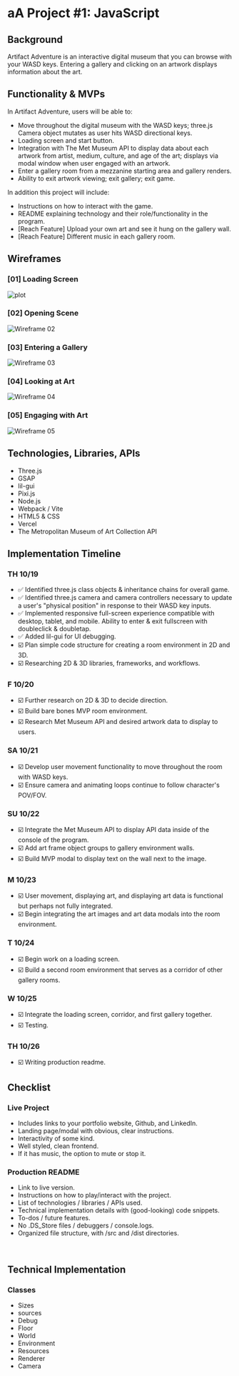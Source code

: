 # aA Project #1: JavaScript

## Background
Artifact Adventure is an interactive digital museum that you can browse with your WASD keys. 
Entering a gallery and clicking on an artwork displays information about the art.


## Functionality & MVPs
In Artifact Adventure, users will be able to:
- Move throughout the digital museum with the WASD keys; three.js Camera object mutates as user hits WASD directional keys.
- Loading screen and start button.
- Integration with The Met Museum API to display data about each artwork from artist, medium, culture, and age of the art; displays via modal window when user engaged with an artwork.
- Enter a gallery room from a mezzanine starting area and gallery renders.
- Ability to exit artwork viewing; exit gallery; exit game.

In addition this project will include:
- Instructions on how to interact with the game.
- README explaining technology and their role/functionality in the program.
- [Reach Feature] Upload your own art and see it hung on the gallery wall.
- [Reach Feature] Different music in each gallery room.


## Wireframes
### [01] Loading Screen
![plot](https://github.com/garysbot/aa-project-one-javascript/blob/main/wireframes/1.png)

### [02] Opening Scene
![Wireframe 02](https://github.com/garysbot/aa-project-one-javascript/blob/main/wireframes/2.png)

### [03] Entering a Gallery
![Wireframe 03](https://github.com/garysbot/aa-project-one-javascript/blob/main/wireframes/3.png)

### [04] Looking at Art
![Wireframe 04](https://github.com/garysbot/aa-project-one-javascript/blob/main/wireframes/4.png)

### [05] Engaging with Art
![Wireframe 05](https://github.com/garysbot/aa-project-one-javascript/blob/main/wireframes/5.png)


## Technologies, Libraries, APIs
- Three.js
- GSAP 
- lil-gui
- Pixi.js
- Node.js
- Webpack / Vite
- HTML5 & CSS
- Vercel
- The Metropolitan Museum of Art Collection API


## Implementation Timeline
### TH 10/19
- ✅ Identified three.js class objects & inheritance chains for overall game.
- ✅ Identified three.js camera and camera controllers necessary to update a user's "physical position" in response to their WASD key inputs.
- ✅ Implemented responsive full-screen experience compatible with desktop, tablet, and mobile. Ability to enter & exit fullscreen with doubleclick & doubletap.
- ✅ Added lil-gui for UI debugging.
- ☑️ Plan simple code structure for creating a room environment in 2D and 3D.
- ☑️ Researching 2D & 3D libraries, frameworks, and workflows.

### F 10/20
- ☑️ Further research on 2D & 3D to decide direction.
- ☑️ Build bare bones MVP room environment.
- ☑️ Research Met Museum API and desired artwork data to display to users.

### SA 10/21
- ☑️ Develop user movement functionality to move throughout the room with WASD keys.
- ☑️ Ensure camera and animating loops continue to follow character's POV/FOV.


### SU 10/22
- ☑️ Integrate the Met Museum API to display API data inside of the console of the program.
- ☑️ Add art frame object groups to gallery environment walls.
- ☑️ Build MVP modal to display text on the wall next to the image.

### M 10/23
- ☑️ User movement, displaying art, and displaying art data is functional but perhaps not fully integrated.
- ☑️ Begin integrating the art images and art data modals into the room environment.

### T 10/24
- ☑️ Begin work on a loading screen.
- ☑️ Build a second room environment that serves as a corridor of other gallery rooms.

### W 10/25
- ☑️ Integrate the loading screen, corridor, and first gallery together.
- ☑️ Testing.

### TH 10/26
- ☑️ Writing production readme.


## Checklist
### Live Project
- Includes links to your portfolio website, Github, and LinkedIn.
- Landing page/modal with obvious, clear instructions.
- Interactivity of some kind.
- Well styled, clean frontend.
- If it has music, the option to mute or stop it.

### Production README
- Link to live version.
- Instructions on how to play/interact with the project.
- List of technologies / libraries / APIs used.
- Technical implementation details with (good-looking) code snippets.
- To-dos / future features.
- No .DS_Store files / debuggers / console.logs.
- Organized file structure, with /src and /dist directories.

<br>

## Technical Implementation
### Classes
- Sizes
- sources
- Debug
- Floor
- World
- Environment
- Resources
- Renderer
- Camera